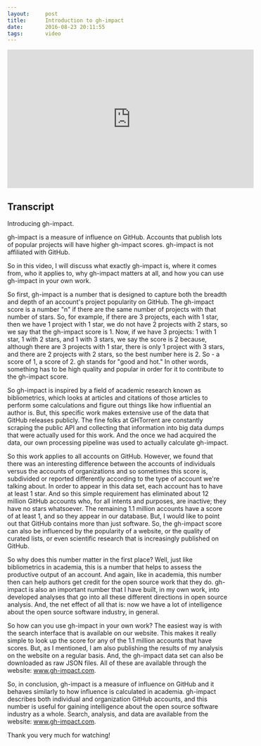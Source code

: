 ```yaml
---
layout:     post
title:      Introduction to gh-impact
date:       2016-08-23 20:11:55
tags:       video
---
```


<div style="text-align: center;">
    <iframe width="560" height="315" src="https://www.youtube.com/embed/RJ8pPZ4itcs" frameborder="0" allowfullscreen></iframe>
</div>

## Transcript

Introducing gh-impact.

gh-impact is a measure of influence on GitHub.  Accounts that publish lots of popular projects will have higher gh-impact scores.  gh-impact is not affiliated with GitHub.

So in this video, I will discuss what exactly gh-impact is, where it comes from, who it applies to, why gh-impact matters at all, and how you can use gh-impact in your own work.

So first, gh-impact is a number that is designed to capture both the breadth and depth of an account's project popularity on GitHub. The gh-impact score is a number "n" if there are the same number of projects with that number of stars. So, for example, if there are 3 projects, each with 1 star, then we have 1 project with 1 star, we do not have 2 projects with 2 stars, so we say that the gh-impact score is 1.  Now, if we have 3 projects: 1 with 1 star, 1 with 2 stars, and 1 with 3 stars, we say the score is 2 because, although there are 3 projects with 1 star, there is only 1 project with 3 stars, and there are 2 projects with 2 stars, so the best number here is 2.  So - a score of 1, a score of 2.  gh stands for "good and hot."  In other words, something has to be high quality and popular in order for it to contribute to the gh-impact score.

So gh-impact is inspired by a field of academic research known as bibliometrics, which looks at articles and citations of those articles to perform some calculations and figure out things like how influential an author is.  But, this specific work makes extensive use of the data that GitHub releases publicly.  The fine folks at GHTorrent are constantly scraping the public API and collecting that information into big data dumps that were actually used for this work.  And the once we had acquired the data, our own processing pipeline was used to actually calculate gh-impact.

So this work applies to all accounts on GitHub.  However, we found that there was an interesting difference between the accounts of individuals versus the accounts of organizations and so sometimes this score is, subdivided or reported differently according to the type of account we're talking about.  In order to appear in this data set, each account has to have at least 1 star.  And so this simple requirement has eliminated about 12 million GitHub accounts who, for all intents and purposes, are inactive; they have no stars whatsoever.  The remaining 1.1 million accounts have a score of at least 1, and so they appear in our database.  But, I would like to point out that GitHub contains more than just software.  So, the gh-impact score can also be influenced by the popularity of a website, or the quality of curated lists, or even scientific research that is increasingly published on GitHub.

So why does this number matter in the first place?  Well, just like bibliometrics in academia, this is a number that helps to assess the productive output of an account.  And again, like in academia, this number then can help authors get credit for the open source work that they do.  gh-impact is also an important number that I have built, in my own work, into developed analyses that go into all these different directions in open source analysis.  And, the net effect of all that is: now we have a lot of intelligence about the open source software industry, in general.

So how can you use gh-impact in your own work?  The easiest way is with the search interface that is available on our website.  This makes it really simple to look up the score for any of the 1.1 million accounts that have scores.  But, as I mentioned, I am also publishing the results of my analysis on the website on a regular basis.  And, the gh-impact data set can also be downloaded as raw JSON files.  All of these are available through the website: www.gh-impact.com.

So, in conclusion, gh-impact is a measure of influence on GitHub and it behaves similarly to how influence is calculated in academia.  gh-impact describes both individual and organization GitHub accounts, and this number is useful for gaining intelligence about the open source software industry as a whole.  Search, analysis, and data are available from the website: www.gh-impact.com.

Thank you very much for watching!
